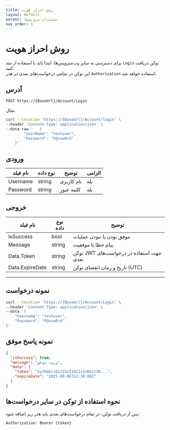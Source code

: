 ```yaml
---
title: روش احراز هویت
layout: default
parent: مستندات سرویس‌ها
nav_order: 1
---
```


# روش احراز هویت

برای دسترسی به سایر وب‌سرویس‌ها، ابتدا باید با استفاده از متد `Login` توکن
دریافت کنید.\
این توکن در تمامی درخواست‌های بعدی در هدر `Authorization` استفاده خواهد
شد.

## آدرس

```
POST https://{BaseUrl}/Account/Login
```

مثال:

```bash
curl --location 'https://{BaseUrl}/Account/login' \
--header 'Content-Type: application/json' \
--data-raw '   {
        "UserName": "testuser",
        "Password": "P@ssw0rd"
    }'
```

## ورودی 

| نام فیلد | نوع داده | توضیح | الزامی |
| -------- | ------ | ---- | ----------- |
| Username | string |  نام کاربری | بله |
| Password | string |  کلمه عبور  | بله |

## خروجی 

| نام فیلد | نوع داده | توضیح |
| ----- | ---------- | -------- |
| IsSuccess | bool | موفق بودن یا نبودن عملیات |
| Message   | string | پیام خطا یا موفقیت |
| Data.Token | string | توکن JWT جهت استفاده در درخواست‌های بعدی |
| Data.ExpireDate | string | تاریخ و زمان انقضای توکن (UTC) |
  
---

## نمونه درخواست

``` bash
curl --location 'https://{BaseUrl}/Account/Login' \
--header 'Content-Type: application/json' \
--data '{
    "Username": "testuser",
    "Password": "P@ssw0rd"
}'
```

## نمونه پاسخ موفق

``` json
{
  "isSuccess": true,
  "message": "ورود موفق",
  "data": {
    "token": "eyJhbGciOiJIUzI1NiIsInR5cCI6...",
    "expireDate": "2025-09-06T12:30:00Z"
  }
}
```

## نحوه استفاده از توکن در سایر درخواست‌ها

پس از دریافت توکن، در تمام درخواست‌های بعدی باید هدر زیر اضافه شود:

```
Authorization: Bearer {token}
```
